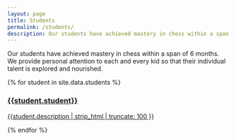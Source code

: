 ```yaml
---
layout: page
title: Students
permalink: /students/
description: Our students have achieved mastery in chess within a span of 6 months. We provide personal attention to each and every kid so that their individual talent is explored and nourished.
---
```


Our students have achieved mastery in chess within a span of 6 months. We provide personal attention to each and every kid so that their individual talent is explored and nourished.


<div>
{% for student in site.data.students %}
<a class="nostyle" href="{{site.baseurl}}{{student.url}}">
    <div class="blog cards blog-list {% if forloop.index != 1 %}rev{% endif %}">
        <div class="image" style="background-image: url({{student.image}});">
        </div>
        <div class="content">
            <h3 class="title">{{student.student}}</h3>
            <p class="description">{{student.description | strip_html | truncate: 100 }}</p>
        </div>
    </div>
</a>
{% endfor %}
</div>